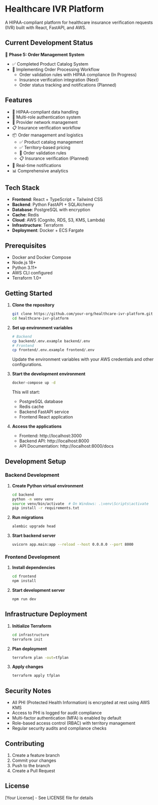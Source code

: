 # Healthcare IVR Platform

A HIPAA-compliant platform for healthcare insurance verification requests (IVR) built with React, FastAPI, and AWS.

## Current Development Status

🔄 **Phase 5: Order Management System**
- ✅ Completed Product Catalog System
- 🔄 Implementing Order Processing Workflow
  - Order validation rules with HIPAA compliance (In Progress)
  - Insurance verification integration (Next)
  - Order status tracking and notifications (Planned)

## Features

- 🔐 HIPAA-compliant data handling
- 👥 Multi-role authentication system
- 🏥 Provider network management
- 📋 Insurance verification workflow
- 📦 Order management and logistics
  - ✅ Product catalog management
  - ✅ Territory-based pricing
  - 🔄 Order validation rules
  - 📋 Insurance verification (Planned)
- 📱 Real-time notifications
- 📊 Comprehensive analytics

## Tech Stack

- **Frontend**: React + TypeScript + Tailwind CSS
- **Backend**: Python FastAPI + SQLAlchemy
- **Database**: PostgreSQL with encryption
- **Cache**: Redis
- **Cloud**: AWS (Cognito, RDS, S3, KMS, Lambda)
- **Infrastructure**: Terraform
- **Deployment**: Docker + ECS Fargate

## Prerequisites

- Docker and Docker Compose
- Node.js 18+
- Python 3.11+
- AWS CLI configured
- Terraform 1.0+

## Getting Started

1. **Clone the repository**
   ```bash
   git clone https://github.com/your-org/healthcare-ivr-platform.git
   cd healthcare-ivr-platform
   ```

2. **Set up environment variables**
   ```bash
   # Backend
   cp backend/.env.example backend/.env
   # Frontend
   cp frontend/.env.example frontend/.env
   ```
   Update the environment variables with your AWS credentials and other configurations.

3. **Start the development environment**
   ```bash
   docker-compose up -d
   ```

   This will start:
   - PostgreSQL database
   - Redis cache
   - Backend FastAPI service
   - Frontend React application

4. **Access the applications**
   - Frontend: http://localhost:3000
   - Backend API: http://localhost:8000
   - API Documentation: http://localhost:8000/docs

## Development Setup

### Backend Development

1. **Create Python virtual environment**
   ```bash
   cd backend
   python -m venv venv
   source venv/bin/activate  # On Windows: .\venv\Scripts\activate
   pip install -r requirements.txt
   ```

2. **Run migrations**
   ```bash
   alembic upgrade head
   ```

3. **Start backend server**
   ```bash
   uvicorn app.main:app --reload --host 0.0.0.0 --port 8000
   ```

### Frontend Development

1. **Install dependencies**
   ```bash
   cd frontend
   npm install
   ```

2. **Start development server**
   ```bash
   npm run dev
   ```

## Infrastructure Deployment

1. **Initialize Terraform**
   ```bash
   cd infrastructure
   terraform init
   ```

2. **Plan deployment**
   ```bash
   terraform plan -out=tfplan
   ```

3. **Apply changes**
   ```bash
   terraform apply tfplan
   ```

## Security Notes

- All PHI (Protected Health Information) is encrypted at rest using AWS KMS
- Access to PHI is logged for audit compliance
- Multi-factor authentication (MFA) is enabled by default
- Role-based access control (RBAC) with territory management
- Regular security audits and compliance checks

## Contributing

1. Create a feature branch
2. Commit your changes
3. Push to the branch
4. Create a Pull Request

## License

[Your License] - See LICENSE file for details 
